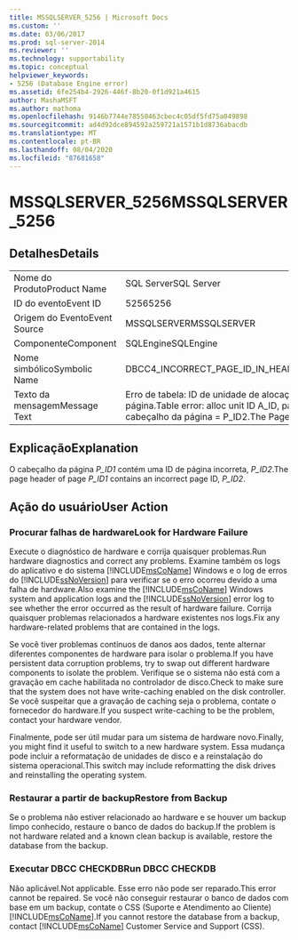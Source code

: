 ```yaml
---
title: MSSQLSERVER_5256 | Microsoft Docs
ms.custom: ''
ms.date: 03/06/2017
ms.prod: sql-server-2014
ms.reviewer: ''
ms.technology: supportability
ms.topic: conceptual
helpviewer_keywords:
- 5256 (Database Engine error)
ms.assetid: 6fe254b4-2926-446f-8b20-0f1d921a4615
author: MashaMSFT
ms.author: mathoma
ms.openlocfilehash: 9146b7744e78550463cbec4c05df5fd75a049898
ms.sourcegitcommit: ad4d92dce894592a259721a1571b1d8736abacdb
ms.translationtype: MT
ms.contentlocale: pt-BR
ms.lasthandoff: 08/04/2020
ms.locfileid: "87681658"
---
```

# <a name="mssqlserver_5256"></a><span data-ttu-id="9d066-102">MSSQLSERVER_5256</span><span class="sxs-lookup"><span data-stu-id="9d066-102">MSSQLSERVER_5256</span></span>
    
## <a name="details"></a><span data-ttu-id="9d066-103">Detalhes</span><span class="sxs-lookup"><span data-stu-id="9d066-103">Details</span></span>  
  
|||  
|-|-|  
|<span data-ttu-id="9d066-104">Nome do Produto</span><span class="sxs-lookup"><span data-stu-id="9d066-104">Product Name</span></span>|<span data-ttu-id="9d066-105">SQL Server</span><span class="sxs-lookup"><span data-stu-id="9d066-105">SQL Server</span></span>|  
|<span data-ttu-id="9d066-106">ID do evento</span><span class="sxs-lookup"><span data-stu-id="9d066-106">Event ID</span></span>|<span data-ttu-id="9d066-107">5256</span><span class="sxs-lookup"><span data-stu-id="9d066-107">5256</span></span>|  
|<span data-ttu-id="9d066-108">Origem do Evento</span><span class="sxs-lookup"><span data-stu-id="9d066-108">Event Source</span></span>|<span data-ttu-id="9d066-109">MSSQLSERVER</span><span class="sxs-lookup"><span data-stu-id="9d066-109">MSSQLSERVER</span></span>|  
|<span data-ttu-id="9d066-110">Componente</span><span class="sxs-lookup"><span data-stu-id="9d066-110">Component</span></span>|<span data-ttu-id="9d066-111">SQLEngine</span><span class="sxs-lookup"><span data-stu-id="9d066-111">SQLEngine</span></span>|  
|<span data-ttu-id="9d066-112">Nome simbólico</span><span class="sxs-lookup"><span data-stu-id="9d066-112">Symbolic Name</span></span>|<span data-ttu-id="9d066-113">DBCC4_INCORRECT_PAGE_ID_IN_HEADER_NO_METADATA</span><span class="sxs-lookup"><span data-stu-id="9d066-113">DBCC4_INCORRECT_PAGE_ID_IN_HEADER_NO_METADATA</span></span>|  
|<span data-ttu-id="9d066-114">Texto da mensagem</span><span class="sxs-lookup"><span data-stu-id="9d066-114">Message Text</span></span>|<span data-ttu-id="9d066-115">Erro de tabela: ID de unidade de alocação A_ID, página P_ID1 contém uma ID de página incorreta no cabeçalho da página.</span><span class="sxs-lookup"><span data-stu-id="9d066-115">Table error: alloc unit ID A_ID, page P_ID1 contains an incorrect page ID in its page header.</span></span> <span data-ttu-id="9d066-116">PageId no cabeçalho da página = P_ID2.</span><span class="sxs-lookup"><span data-stu-id="9d066-116">The PageId in the page header = P_ID2.</span></span>|  
  
## <a name="explanation"></a><span data-ttu-id="9d066-117">Explicação</span><span class="sxs-lookup"><span data-stu-id="9d066-117">Explanation</span></span>  
 <span data-ttu-id="9d066-118">O cabeçalho da página *P_ID1* contém uma ID de página incorreta, *P_ID2*.</span><span class="sxs-lookup"><span data-stu-id="9d066-118">The page header of page *P_ID1* contains an incorrect page ID, *P_ID2*.</span></span>  
  
## <a name="user-action"></a><span data-ttu-id="9d066-119">Ação do usuário</span><span class="sxs-lookup"><span data-stu-id="9d066-119">User Action</span></span>  
  
### <a name="look-for-hardware-failure"></a><span data-ttu-id="9d066-120">Procurar falhas de hardware</span><span class="sxs-lookup"><span data-stu-id="9d066-120">Look for Hardware Failure</span></span>  
 <span data-ttu-id="9d066-121">Execute o diagnóstico de hardware e corrija quaisquer problemas.</span><span class="sxs-lookup"><span data-stu-id="9d066-121">Run hardware diagnostics and correct any problems.</span></span> <span data-ttu-id="9d066-122">Examine também os logs do aplicativo e do sistema [!INCLUDE[msCoName](../../includes/msconame-md.md)] Windows e o log de erros do [!INCLUDE[ssNoVersion](../../includes/ssnoversion-md.md)] para verificar se o erro ocorreu devido a uma falha de hardware.</span><span class="sxs-lookup"><span data-stu-id="9d066-122">Also examine the [!INCLUDE[msCoName](../../includes/msconame-md.md)] Windows system and application logs and the [!INCLUDE[ssNoVersion](../../includes/ssnoversion-md.md)] error log to see whether the error occurred as the result of hardware failure.</span></span> <span data-ttu-id="9d066-123">Corrija quaisquer problemas relacionados a hardware existentes nos logs.</span><span class="sxs-lookup"><span data-stu-id="9d066-123">Fix any hardware-related problems that are contained in the logs.</span></span>  
  
 <span data-ttu-id="9d066-124">Se você tiver problemas contínuos de danos aos dados, tente alternar diferentes componentes de hardware para isolar o problema.</span><span class="sxs-lookup"><span data-stu-id="9d066-124">If you have persistent data corruption problems, try to swap out different hardware components to isolate the problem.</span></span> <span data-ttu-id="9d066-125">Verifique se o sistema não está com a gravação em cache habilitada no controlador de disco.</span><span class="sxs-lookup"><span data-stu-id="9d066-125">Check to make sure that the system does not have write-caching enabled on the disk controller.</span></span> <span data-ttu-id="9d066-126">Se você suspeitar que a gravação de caching seja o problema, contate o fornecedor do hardware.</span><span class="sxs-lookup"><span data-stu-id="9d066-126">If you suspect write-caching to be the problem, contact your hardware vendor.</span></span>  
  
 <span data-ttu-id="9d066-127">Finalmente, pode ser útil mudar para um sistema de hardware novo.</span><span class="sxs-lookup"><span data-stu-id="9d066-127">Finally, you might find it useful to switch to a new hardware system.</span></span> <span data-ttu-id="9d066-128">Essa mudança pode incluir a reformatação de unidades de disco e a reinstalação do sistema operacional.</span><span class="sxs-lookup"><span data-stu-id="9d066-128">This switch may include reformatting the disk drives and reinstalling the operating system.</span></span>  
  
### <a name="restore-from-backup"></a><span data-ttu-id="9d066-129">Restaurar a partir de backup</span><span class="sxs-lookup"><span data-stu-id="9d066-129">Restore from Backup</span></span>  
 <span data-ttu-id="9d066-130">Se o problema não estiver relacionado ao hardware e se houver um backup limpo conhecido, restaure o banco de dados do backup.</span><span class="sxs-lookup"><span data-stu-id="9d066-130">If the problem is not hardware related and a known clean backup is available, restore the database from the backup.</span></span>  
  
### <a name="run-dbcc-checkdb"></a><span data-ttu-id="9d066-131">Executar DBCC CHECKDB</span><span class="sxs-lookup"><span data-stu-id="9d066-131">Run DBCC CHECKDB</span></span>  
 <span data-ttu-id="9d066-132">Não aplicável.</span><span class="sxs-lookup"><span data-stu-id="9d066-132">Not applicable.</span></span> <span data-ttu-id="9d066-133">Esse erro não pode ser reparado.</span><span class="sxs-lookup"><span data-stu-id="9d066-133">This error cannot be repaired.</span></span> <span data-ttu-id="9d066-134">Se você não conseguir restaurar o banco de dados com base em um backup, contate o CSS (Suporte e Atendimento ao Cliente) [!INCLUDE[msCoName](../../includes/msconame-md.md)].</span><span class="sxs-lookup"><span data-stu-id="9d066-134">If you cannot restore the database from a backup, contact [!INCLUDE[msCoName](../../includes/msconame-md.md)] Customer Service and Support (CSS).</span></span>  
  
  
